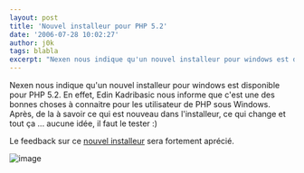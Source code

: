 ```yaml
---
layout: post
title: 'Nouvel installeur pour PHP 5.2'
date: '2006-07-28 10:02:27'
author: j0k
tags: blabla
excerpt: "Nexen nous indique qu'un nouvel installeur pour windows est disponible pour PHP 5.2.     \nEn effet, Edin Kadribasic nous informe que c'est une des bonnes choses à connaitre pour les utilisateur de PHP sous Windows.   Après, de la à savoir ce qui est nouveau dans l'installeur, ce qui change et tout ça ... aucune idée, il faut le tester :)  \n  \n     …"
---
```


Nexen nous indique qu'un nouvel installeur pour windows est disponible pour PHP 5.2.
En effet, Edin Kadribasic nous informe que c'est une des bonnes choses à connaitre pour les utilisateur de PHP sous Windows.   Après, de la à savoir ce qui est nouveau dans l'installeur, ce qui change et tout ça ... aucune idée, il faut le tester :)

Le feedback sur ce [nouvel installeur](http://mirrors.emini.eu/php-installer/php-5.2.0RC1-win32-installer.msi) sera fortement aprécié.

 ![image](http://edin.dk/uploads/php-installer.jpg)

